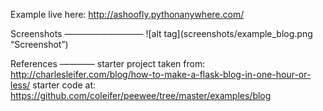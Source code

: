 
Example live here: http://ashoofly.pythonanywhere.com/


Screenshots
—————————
![alt tag](screenshots/example_blog.png “Screenshot”)


References
————
starter project taken from: http://charlesleifer.com/blog/how-to-make-a-flask-blog-in-one-hour-or-less/
starter code at: https://github.com/coleifer/peewee/tree/master/examples/blog

